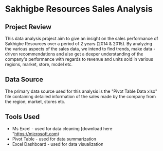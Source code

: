 # Sakhigbe Resources Sales Analysis
## Project Review
This data analysis project aim to give an insight on the sales performance of Sakhigbe Resources over a period of 2 years (2014 & 2015). By analyzing the various aspects of the sales data, we intend to find trends, make data - driven recommendations and also get a deeper understanding of the company's performance with regards to revenue and units sold in various regions, market, store, model etc.

## Data Source
The primary data source used for this analysis is the "Pivot Table Data xlsx" file containing detailed information of the sales made by the company from the region, market, stores etc.

## Tools Used
- Ms Excel - used for data cleaning [download here "https://microsoft.com)
- Pivot Table - used for data summarization
- Excel Dashboard - used for data visualization
  
